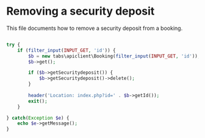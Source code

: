 # Removing a security deposit

This file documents how to remove a security deposit from a booking.

```php

try {
    if (filter_input(INPUT_GET, 'id')) {
        $b = new tabs\apiclient\Booking(filter_input(INPUT_GET, 'id'));
        $b->get();

        if ($b->getSecuritydeposit()) {
            $b->getSecuritydeposit()->delete();
        }
        
        header('Location: index.php?id=' . $b->getId());
        exit();
    }

} catch(Exception $e) {
    echo $e->getMessage();
}
    

```
